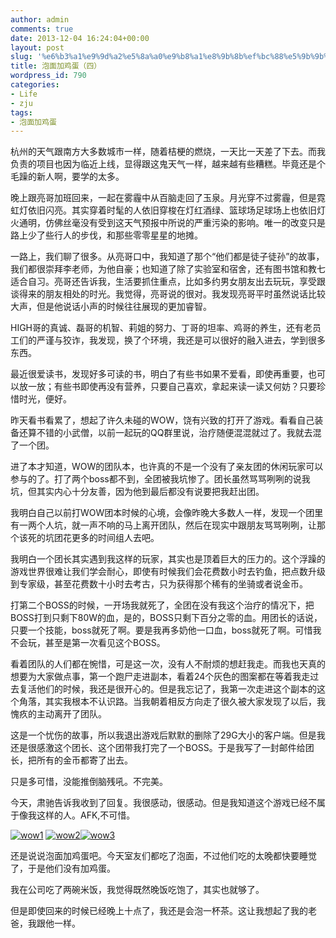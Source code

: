 ```yaml
---
author: admin
comments: true
date: 2013-12-04 16:24:04+00:00
layout: post
slug: '%e6%b3%a1%e9%9d%a2%e5%8a%a0%e9%b8%a1%e8%9b%8b%ef%bc%88%e5%9b%9b%ef%bc%89'
title: 泡面加鸡蛋（四）
wordpress_id: 790
categories:
- Life
- zju
tags:
- 泡面加鸡蛋
---
```


杭州的天气跟南方大多数城市一样，随着桔梗的燃烧，一天比一天差了下去。而我负责的项目也因为临近上线，显得跟这鬼天气一样，越来越有些糟糕。毕竟还是个毛躁的新人啊，要学的太多。

晚上跟亮哥加班回来，一起在雾霾中从百脑走回了玉泉。月光穿不过雾霾，但是霓虹灯依旧闪亮。其实穿着时髦的人依旧穿梭在灯红酒绿、篮球场足球场上也依旧灯火通明，仿佛丝毫没有受到这天气预报中所说的严重污染的影响。唯一的改变只是路上少了些行人的步伐，和那些零零星星的地摊。

一路上，我们聊了很多。从亮哥口中，我知道了那个“他们都是徒子徒孙”的故事，我们都很崇拜李老师，为他自豪；也知道了除了实验室和宿舍，还有图书馆和教七适合自习。亮哥还告诉我，生活要抓住重点，比如多约男女朋友出去玩玩，享受跟谈得来的朋友相处的时光。我觉得，亮哥说的很对。我发现亮哥平时虽然说话比较大声，但是他说话小声的时候往往展现的更加睿智。

HIGH哥的真诚、磊哥的机智、莉姐的努力、丁哥的坦率、鸡哥的养生，还有老员工们的严谨与狡诈，我发现，换了个环境，我还是可以很好的融入进去，学到很多东西。
<!-- more -->

最近很爱读书，发现好多可读的书，明白了有些书如果不爱看，即使再重要，也可以放一放；有些书即使再没有营养，只要自己喜欢，拿起来读一读又何妨？只要珍惜时光，便好。

昨天看书看累了，想起了许久未碰的WOW，饶有兴致的打开了游戏。看看自己装备还算不错的小武僧，以前一起玩的QQ群里说，治疗随便混混就过了。我就去混了一个团。

进了本才知道，WOW的团队本，也许真的不是一个没有了亲友团的休闲玩家可以参与的了。打了两个boss都不到，全团被我坑惨了。团长虽然骂骂咧咧的说我坑，但其实内心十分友善，因为他到最后都没有说要把我赶出团。

我明白自己以前打WOW团本时候的心境，会像昨晚大多数人一样，发现一个团里有一两个人坑，就一声不响的马上离开团队，然后在现实中跟朋友骂骂咧咧，让那个该死的坑团花更多的时间组人去吧。

我明白一个团长其实遇到我这样的玩家，其实也是顶着巨大的压力的。这个浮躁的游戏世界很难让我们学会耐心，即使有时候我们会花费数小时去钓鱼，把点数升级到专家级，甚至花费数十小时去考古，只为获得那个稀有的坐骑或者说金币。

打第二个BOSS的时候，一开场我就死了，全团在没有我这个治疗的情况下，把BOSS打到只剩下80W的血，是的，BOSS只剩下百分之零的血。用团长的话说，只要一个技能，boss就死了啊。要是我再多奶他一口血，boss就死了啊。可惜我不会玩，甚至是第一次看见这个BOSS。

看着团队的人们都在惋惜，可是这一次，没有人不耐烦的想赶我走。而我也天真的想要为大家做点事，第一个跑尸走进副本，看着24个灰色的图案都在等着我走过去复活他们的时候，我还是很开心的。但是我忘记了，我第一次走进这个副本的这个角落，其实我根本不认识路。当我朝着相反方向走了很久被大家发现了以后，我愧疚的主动离开了团队。

这是一个忧伤的故事，所以我退出游戏后默默的删除了29G大小的客户端。但是我还是很感激这个团长、这个团带我打完了一个BOSS。于是我写了一封邮件给团长，把所有的金币都寄了出去。

只是多可惜，没能推倒脑残吼。不完美。

今天，肃驰告诉我收到了回复。我很感动，很感动。但是我知道这个游戏已经不属于像我这样的人。AFK,不可惜。

[![wow1](http://wonderflow.info/wp-content/uploads/2013/12/wow1.jpg)](http://wonderflow.info/wp-content/uploads/2013/12/wow1.jpg)
[![wow2](http://wonderflow.info/wp-content/uploads/2013/12/wow2.jpg)](http://wonderflow.info/wp-content/uploads/2013/12/wow2.jpg)[![wow3](http://wonderflow.info/wp-content/uploads/2013/12/wow3.jpg)](http://wonderflow.info/wp-content/uploads/2013/12/wow3.jpg)

还是说说泡面加鸡蛋吧。今天室友们都吃了泡面，不过他们吃的太晚都快要睡觉了，于是他们没有加鸡蛋。

我在公司吃了两碗米饭，我觉得既然晚饭吃饱了，其实也就够了。

但是即使回来的时候已经晚上十点了，我还是会泡一杯茶。这让我想起了我的老爸，我跟他一样。
